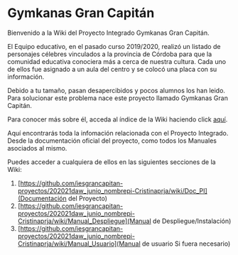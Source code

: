 # Gymkanas Gran Capitán
Bienvenido a la Wiki del Proyecto Integrado Gymkanas Gran Capitán.

El Equipo educativo, en el pasado curso 2019/2020, realizó un listado de personajes célebres vinculados a la provincia de Córdoba para que la comunidad educativa conociera más a cerca de nuestra cultura. Cada uno de ellos fue asignado a un aula del centro y se colocó una placa con su información. 

Debido a tu tamaño, pasan desapercibidos y pocos alumnos los han leido. Para solucionar este problema nace este proyecto llamado Gymkanas Gran Capitán.

Para conocer más sobre él, acceda al índice de la Wiki haciendo click [aquí](https://github.com/iesgrancapitan-proyectos/202021daw_junio_nombrepi-Cristinaprja/wiki). 

Aquí encontrarás toda la infomación relacionada con el Proyecto Integrado. Desde la documentación oficial del proyecto, como todos los Manuales asociados al mismo.

Puedes acceder a cualquiera de ellos en las siguientes secciones de la Wiki:

1. [https://github.com/iesgrancapitan-proyectos/202021daw_junio_nombrepi-Cristinaprja/wiki/Doc_PI](Documentación del Proyecto)
2. [https://github.com/iesgrancapitan-proyectos/202021daw_junio_nombrepi-Cristinaprja/wiki/Manual_Despliegue](Manual de Despliegue/Instalación)
3. [https://github.com/iesgrancapitan-proyectos/202021daw_junio_nombrepi-Cristinaprja/wiki/Manual_Usuario](Manual de usuario Si fuera necesario)


